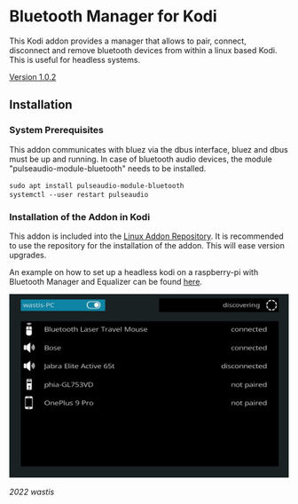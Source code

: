 # Bluetooth Manager for Kodi

This Kodi addon provides a manager that allows to pair, connect, disconnect and remove bluetooth devices from within a linux based Kodi. This is useful for headless systems.

[Version 1.0.2](https://github.com/wastis/LinuxAddonRepo)

## Installation

### System Prerequisites

This addon communicates with bluez via the dbus interface, bluez and dbus must be up and running. In case of bluetooth audio devices, the module "pulseaudio-module-bluetooth" needs to be installed.

	sudo apt install pulseaudio-module-bluetooth
	systemctl --user restart pulseaudio

### Installation of the Addon in Kodi

This addon is included into the [Linux Addon Repository](https://github.com/wastis/LinuxAddonRepo). It is recommended to use the repository for the installation of the addon. This will ease version upgrades. 

An example on how to set up a headless kodi on a raspberry-pi with Bluetooth Manager and Equalizer can be found [here](https://github.com/wastis/PulseEqualizerGui/wiki/Example-setup-on-Raspberry-Pi).

![Bluetooth Manager](resources/media/bt-manager.jpg)


*2022 wastis*